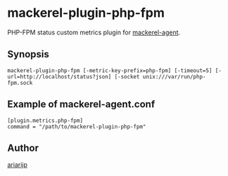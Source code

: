 mackerel-plugin-php-fpm
=====================

PHP-FPM status custom metrics plugin for [mackerel-agent](https://github.com/mackerelio/mackerel-agent).

## Synopsis

```shell
mackerel-plugin-php-fpm [-metric-key-prefix=php-fpm] [-timeout=5] [-url=http://localhost/status?json] [-socket unix:///var/run/php-fpm.sock
```

## Example of mackerel-agent.conf

```
[plugin.metrics.php-fpm]
command = "/path/to/mackerel-plugin-php-fpm"
```

## Author
[ariarijp](https://github.com/ariarijp)
